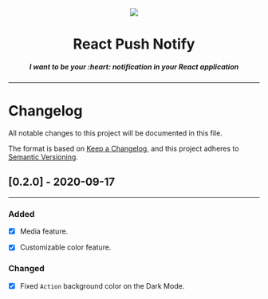 <div align="center">
  <img src="https://github.com/MenaiAla/react-push-notify/blob/master/Logo.svg"> 
  <h1>React Push Notify</h1>
  <h5>I want to be your :heart: notification in your React application</h5>
</div>

---

# Changelog

All notable changes to this project will be documented in this file.

The format is based on [Keep a Changelog](https://keepachangelog.com/en/1.0.0/),
and this project adheres to [Semantic Versioning](https://semver.org/spec/v2.0.0.html).

## [0.2.0] - 2020-09-17

---

### Added

- [x] Media feature.

- [x] Customizable color feature.

### Changed

- [x] Fixed `Action` background color on the Dark Mode.

[unreleased]: https://github.com/olivierlacan/keep-a-changelog/compare/v1.1.0...HEAD
[1.1.0]: https://github.com/olivierlacan/keep-a-changelog/compare/v1.0.0...v1.1.0
